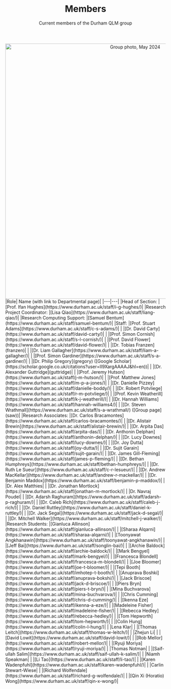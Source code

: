 ﻿---
layout: page
title: Members 
subtitle: Current members of the Durham QLM group
---

<center><img width=800 src="/assets/img/QLM Group Photp 2024.jpg" alt="Group photo, May 2024" /></center>
|Role|	Name (with link to Departmental page)|
|---|---|
|Head of Section:	|[Prof. Ifan Hughes](https://www.durham.ac.uk/staff/i-g-hughes/)|
|Research Project Coordinator:	|[Lisa Qiao](https://www.durham.ac.uk/staff/liang-qiao/)|
|Research Computing Support:	|[Samuel Bentum](https://www.durham.ac.uk/staff/samuel-bentum/)|
|Staff:	|[Prof. Stuart Adams](https://www.durham.ac.uk/staff/c-s-adams/)|
|   |[Dr. David Carty](https://www.durham.ac.uk/staff/david-carty/)|
|	|[Prof. Simon Cornish](https://www.durham.ac.uk/staff/s-l-cornish/)|
|	|[Prof. David Flower](https://www.durham.ac.uk/staff/david-flower/)|
|   |[Dr. Tobias Franzen](franzen)|
|   |[Dr. Liam Gallagher](https://www.durham.ac.uk/staff/liam-a-gallagher/)|
|	|[Prof. Simon Gardiner](https://www.durham.ac.uk/staff/s-a-gardiner/)|
|   |[Dr. Philip Gregory](gregory) ([Google Scholar](https://scholar.google.co.uk/citations?user=lI9XargAAAAJ&hl=en))|
|   |[Dr. Alexander Guttridge](guttridge)|
|   |[Prof. Jeremy Hutson](https://www.durham.ac.uk/staff/j-m-hutson/)|
|	|[Prof. Matthew Jones](https://www.durham.ac.uk/staff/m-p-a-jones/)|
|   |[Dr. Danielle Pizzey](https://www.durham.ac.uk/staff/danielle-boddy/)|
|	|[Dr. Robert Potvliege](https://www.durham.ac.uk/staff/r-m-potvliege/)|
|	|[Prof. Kevin Weatherill](https://www.durham.ac.uk/staff/k-j-weatherill/)|
|	|[Dr. Hannah Williams](https://www.durham.ac.uk/staff/hannah-williams4/)|
|	|[Dr. Steven Wrathmall](https://www.durham.ac.uk/staff/s-a-wrathmall/) ([Group page](saw))|
|Research Associates:   |[Dr. Carlos Bracamontes](https://www.durham.ac.uk/staff/carlos-bracamontes/)|
| |[Dr. Alistair Brewin](https://www.durham.ac.uk/staff/alistair-brewin/)|
|   |[Dr. Arpita Das](https://www.durham.ac.uk/staff/arpita-das/)|
|   |[Dr. Anthonin Delphan](https://www.durham.ac.uk/staff/anthonin-delphan/)|
|   |[Dr. Lucy Downes](https://www.durham.ac.uk/staff/lucy-downes/)|
| |[Dr. Joy Dutta](https://www.durham.ac.uk/staff/joy-dutta/)|
| |[Dr. Sujit Garain](https://www.durham.ac.uk/staff/sujit-garain/)|
|   |[Dr. James Gill-Fleming](https://www.durham.ac.uk/staff/james-p-fleming/)|
|   |[Dr. Bethan Humphreys](https://www.durham.ac.uk/staff/bethan-humphreys/)|
| |[Dr. Ruth Le Sueur](https://www.durham.ac.uk/staff/c-r-lesueur/)|
|   |[Dr. Andrew MacKellar](https://www.durham.ac.uk/staff/andrew-r-mackellar/)|
|   |[Dr. Benjamin Maddox](https://www.durham.ac.uk/staff/benjamin-p-maddox/)|
|   |Dr. Alex Matthies|
|   |[Dr. Jonathan Mortlock](https://www.durham.ac.uk/staff/jonathan-m-mortlock/)|
| |Dr. Navraj Poudel|
|   |[Dr. Adarsh Raghuram](https://www.durham.ac.uk/staff/adarsh-p-raghuram/)|
|   |[Dr. Caleb Rich](https://www.durham.ac.uk/staff/caleb-j-rich/)|
|   |[Dr. Daniel Ruttley](https://www.durham.ac.uk/staff/daniel-k-ruttley/)|
|   |[Dr. Jack Segal](https://www.durham.ac.uk/staff/jack-d-segal/)|
| |[Dr. Mitchell Walker](https://www.durham.ac.uk/staff/mitchell-j-walker/)|
|Research Students:   |[Gianluca Allinson](https://www.durham.ac.uk/staff/gianluca-allinson/)|
|   |[Sharaa Alqarni](https://www.durham.ac.uk/staff/sharaa-alqarni/)|
|   |[Toonyawat Angkhanawin](https://www.durham.ac.uk/staff/toonyawat-angkhanawin/)|
|   |[Jeff Bai](https://www.durham.ac.uk/staff/songlin-bai/)|
|   |[Archie Baldock](https://www.durham.ac.uk/staff/archie-baldock/)|
|   |[Mark Bengyel](https://www.durham.ac.uk/staff/mark-bengyel/)|
|   |[Francesca Blondell](https://www.durham.ac.uk/staff/francesca-m-blondell/)|
|   |[Joe Bloomer](https://www.durham.ac.uk/staff/joe-t-bloomer/)|
|   |[Tepi Booth](https://www.durham.ac.uk/staff/imhotep-t-booth/)|
| |[Anuprava Boshki](https://www.durham.ac.uk/staff/anuprava-bokshi/)|
|   |[Jack Briscoe](https://www.durham.ac.uk/staff/jack-d-briscoe/)|
| |[Piers Bryn](https://www.durham.ac.uk/staff/piers-t-bryn/)|
| |[Mina Buchvarova](https://www.durham.ac.uk/staff/mina-buchvarova/)|
|   |[Chris Cumming](https://www.durham.ac.uk/staff/chris-d-cumming/)|
| |[Ikenna Eze](https://www.durham.ac.uk/staff/ikenna-a-eze/)|
|   |[Madeleine Fisher](https://www.durham.ac.uk/staff/madeleine-fisher/)|
|   |[Rebecca Hedley](https://www.durham.ac.uk/staff/rebecca-hedley/)|
|   |[Tom Hepworth](https://www.durham.ac.uk/staff/tom-hepworth/)|
| |[Colin Hung](https://www.durham.ac.uk/staff/colin-l-hung/)|
| |Lena Klar|
| |[Thomas Leitch](https://www.durham.ac.uk/staff/thomas-w-leitch/)|
| |Zhejun Li|
|   |[David Lowit](https://www.durham.ac.uk/staff/david-lowit/)|
| |[Rob Mellor](https://www.durham.ac.uk/staff/robert-mellor/)|
|   |[Ryuji Moriya](https://www.durham.ac.uk/staff/ryuji-moriya/)|
| |Thomas Notman|
|   |[Saif-ullah Salim](https://www.durham.ac.uk/staff/saif-ullah-k-salim/)|
| |Niamh Speakman|
|   |[Li Tao](https://www.durham.ac.uk/staff/li-tao/)|
|   |[Karen Wadenpfuhl](https://www.durham.ac.uk/staff/karen-wadenpfuhl/)|
| |Carlin Stewart-Wiese|
| |[Richard Wolfendale](https://www.durham.ac.uk/staff/richard-g-wolfendale/)|
|   |[Qin Xi (Horatio) Wong](https://www.durham.ac.uk/staff/qin-x-wong/)|
